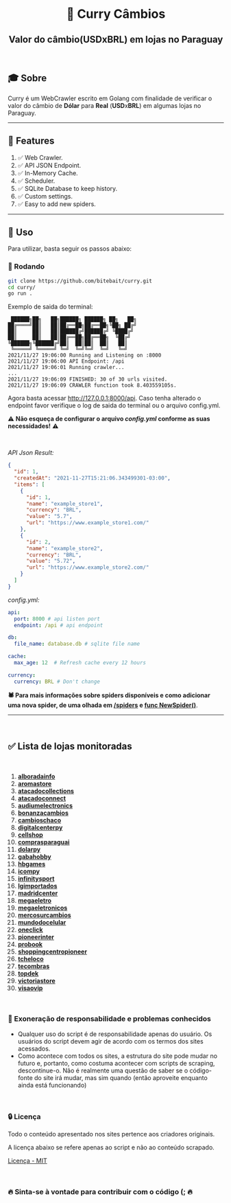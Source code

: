 # <div align="center">🍛 Curry Câmbios</div>

## <div align="center">Valor do câmbio(USDxBRL) em lojas no Paraguay</div>

<br>

## 🎓 Sobre

Curry é um WebCrawler escrito em Golang com finalidade de verificar o valor do câmbio de **Dólar** para **Real** (**USD**x**BRL**) em algumas lojas no Paraguay.

* * *

## :tada: Features

1. :white_check_mark: Web Crawler.
1. :white_check_mark: API JSON Endpoint.
1. :white_check_mark: In-Memory Cache.
1. :white_check_mark: Scheduler.
1. :white_check_mark: SQLite Database to keep history.
1. :white_check_mark: Custom settings.
1. :white_check_mark: Easy to add new spiders.

* * *

## 📌 Uso

Para utilizar, basta seguir os passos abaixo:

### 📜 Rodando

```sh
git clone https://github.com/bitebait/curry.git
cd curry/
go run .
```

Exemplo de saida do terminal:

```
 ██████╗██╗   ██╗██████╗ ██████╗ ██╗   ██╗
██╔════╝██║   ██║██╔══██╗██╔══██╗╚██╗ ██╔╝
██║     ██║   ██║██████╔╝██████╔╝ ╚████╔╝ 
██║     ██║   ██║██╔══██╗██╔══██╗  ╚██╔╝  
╚██████╗╚██████╔╝██║  ██║██║  ██║   ██║   
 ╚═════╝ ╚═════╝ ╚═╝  ╚═╝╚═╝  ╚═╝   ╚═╝   
2021/11/27 19:06:00 Running and Listening on :8000
2021/11/27 19:06:00 API Endpoint: /api
2021/11/27 19:06:01 Running crawler...
...
2021/11/27 19:06:09 FINISHED: 30 of 30 urls visited.
2021/11/27 19:06:09 CRAWLER function took 8.403559105s.
```

Agora basta acessar <http://127.0.0.1:8000/api>.
Caso tenha alterado o endpoint favor verifique o log de saida do terminal ou o arquivo config.yml.

⚠️️ **Não esqueça de configurar o arquivo *config.yml* conforme as suas necessidades!** ⚠️

<br>

*API Json Result:*

```json
{
  "id": 1,
  "createdAt": "2021-11-27T15:21:06.343499301-03:00",
  "items": [
    {
      "id": 1,
      "name": "example_store1",
      "currency": "BRL",
      "value": "5.7",
      "url": "https://www.example_store1.com/"
    },
    {
      "id": 2,
      "name": "example_store2",
      "currency": "BRL",
      "value": "5.72",
      "url": "https://www.example_store2.com/"
    }
  ]
}
```

*config.yml:*

```yaml
api:
  port: 8000 # api listen port
  endpoint: /api # api endpoint

db:
  file_name: database.db # sqlite file name

cache:
  max_age: 12  # Refresh cache every 12 hours

currency:
  currency: BRL # Don't change
```

**🕷️ Para mais informações sobre spiders disponíveis e como adicionar uma nova spider, de uma olhada em
[/spiders](https://github.com/bitebait/curry/tree/master/crawler/spiders) e [func NewSpider()](https://github.com/bitebait/curry/blob/master/crawler/spiders/spiders.go)**.

* * *
<br>

## ✅ **Lista de lojas monitoradas**

<br>

1. **[alboradainfo](https://www.alboradainfo.com/)**
1. **[aromastore](https://www.aromastore.com.br/)**
1. **[atacadocollections](https://www.atacadocollections.com/)**
1. **[atacadoconnect](https://atacadoconnect.com/)**
1. **[audiumelectronics](https://www.audiumelectronics.com/home)**
1. **[bonanzacambios](https://bonanzacambios.com.py/)**
1. **[cambioschaco](https://www.cambioschaco.com.py/pt-br/)**
1. **[digitalcenterpy](https://digitalcenterpy.com/)**
1. **[cellshop](https://www.cellshop.com/br/)**
1. **[comprasparaguai](https://www.comprasparaguai.com.br/)**
1. **[dolarpy](https://www.dolarpy.com.br/)**
1. **[gabahobby](https://www.gabahobby.com/)**
1. **[hbgames](http://www.hbgamespy.com/)**
1. **[icompy](http://icompy.com/)**
1. **[infinitysport](https://www.infinitysport.com.py/)**
1. **[lgimportados](https://www.lgimportados.com/)**
1. **[madridcenter](https://www.madridcenter.com/)**
1. **[megaeletro](https://www.megaeletro.com.py/br)**
1. **[megaeletronicos](https://www.megaeletronicos.com/br)**
1. **[mercosurcambios](https://site.mercosurcambios.com/)**
1. **[mundodocelular](https://www.mundodocelular.com/)**
1. **[oneclick](https://oneclick.com.py/)**
1. **[pioneerinter](https://www.pioneerinter.com/)**
1. **[probook](https://www.probook.com.py/)**
1. **[shoppingcentropioneer](https://shoppingcentropioneer.com/)**
1. **[tcheloco](https://www.tcheloco.com.py/br/)**
1. **[tecombras](https://www.tecombras.net/)**
1. **[topdek](https://www.topdek.com.br/br)**
1. **[victoriastore](https://www.victoriastore.com.br/)**
1. **[visaovip](http://www.visaovip.com/)**

<br>

### 📄 Exoneração de responsabilidade e problemas conhecidos

* Qualquer uso do script é de responsabilidade apenas do usuário. Os usuários do script devem agir de acordo com os
  termos dos sites acessados.
* Como acontece com todos os sites, a estrutura do site pode mudar no futuro e, portanto, como costuma acontecer com
  scripts de scraping, descontinue-o. Não é realmente uma questão de saber se o código-fonte do site irá mudar, mas sim
  quando (então aproveite enquanto ainda está funcionando)

<br>

### 🔒 Licença

Todo o conteúdo apresentado nos sites pertence aos criadores originais.

A licença abaixo se refere apenas ao script e não ao conteúdo scrapado.

[Licença - MIT](https://github.com/bitebait/curry/blob/master/LICENSE)

<br>

### 🔥 Sinta-se à vontade para contribuir com o código (; 🔥
